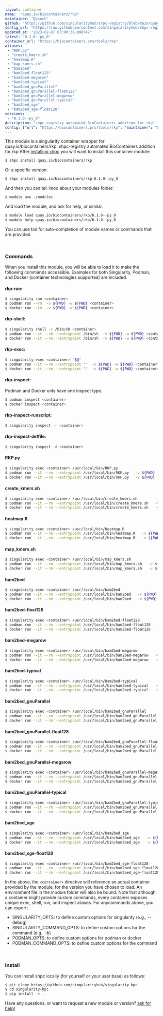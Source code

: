 ```yaml
---
layout: container
name:  "quay.io/biocontainers/rkp"
maintainer: "@vsoch"
github: "https://github.com/singularityhub/shpc-registry/blob/main/quay.io/biocontainers/rkp/container.yaml"
config_url: "https://raw.githubusercontent.com/singularityhub/shpc-registry/main/quay.io/biocontainers/rkp/container.yaml"
updated_at: "2023-02-07 03:00:36.898747"
latest: "0.1.0--py_0"
container_url: "https://biocontainers.pro/tools/rkp"
aliases:
 - "RKP.py"
 - "create_kmers.sh"
 - "heatmap.R"
 - "map_kmers.sh"
 - "bam2bed"
 - "bam2bed-float128"
 - "bam2bed-megarow"
 - "bam2bed-typical"
 - "bam2bed_gnuParallel"
 - "bam2bed_gnuParallel-float128"
 - "bam2bed_gnuParallel-megarow"
 - "bam2bed_gnuParallel-typical"
 - "bam2bed_sge"
 - "bam2bed_sge-float128"
versions:
 - "0.1.0--py_0"
description: "shpc-registry automated BioContainers addition for rkp"
config: {"url": "https://biocontainers.pro/tools/rkp", "maintainer": "@vsoch", "description": "shpc-registry automated BioContainers addition for rkp", "latest": {"0.1.0--py_0": "sha256:97620022a7ee1bfe1a1b474e21918dbdeb7ce19daca52e1bcfc2ed5428fb305f"}, "tags": {"0.1.0--py_0": "sha256:97620022a7ee1bfe1a1b474e21918dbdeb7ce19daca52e1bcfc2ed5428fb305f"}, "docker": "quay.io/biocontainers/rkp", "aliases": {"RKP.py": "/usr/local/bin/RKP.py", "create_kmers.sh": "/usr/local/bin/create_kmers.sh", "heatmap.R": "/usr/local/bin/heatmap.R", "map_kmers.sh": "/usr/local/bin/map_kmers.sh", "bam2bed": "/usr/local/bin/bam2bed", "bam2bed-float128": "/usr/local/bin/bam2bed-float128", "bam2bed-megarow": "/usr/local/bin/bam2bed-megarow", "bam2bed-typical": "/usr/local/bin/bam2bed-typical", "bam2bed_gnuParallel": "/usr/local/bin/bam2bed_gnuParallel", "bam2bed_gnuParallel-float128": "/usr/local/bin/bam2bed_gnuParallel-float128", "bam2bed_gnuParallel-megarow": "/usr/local/bin/bam2bed_gnuParallel-megarow", "bam2bed_gnuParallel-typical": "/usr/local/bin/bam2bed_gnuParallel-typical", "bam2bed_sge": "/usr/local/bin/bam2bed_sge", "bam2bed_sge-float128": "/usr/local/bin/bam2bed_sge-float128"}}
---
```


This module is a singularity container wrapper for quay.io/biocontainers/rkp.
shpc-registry automated BioContainers addition for rkp
After [installing shpc](#install) you will want to install this container module:


```bash
$ shpc install quay.io/biocontainers/rkp
```

Or a specific version:

```bash
$ shpc install quay.io/biocontainers/rkp:0.1.0--py_0
```

And then you can tell lmod about your modules folder:

```bash
$ module use ./modules
```

And load the module, and ask for help, or similar.

```bash
$ module load quay.io/biocontainers/rkp/0.1.0--py_0
$ module help quay.io/biocontainers/rkp/0.1.0--py_0
```

You can use tab for auto-completion of module names or commands that are provided.

<br>

### Commands

When you install this module, you will be able to load it to make the following commands accessible.
Examples for both Singularity, Podman, and Docker (container technologies supported) are included.

#### rkp-run:

```bash
$ singularity run <container>
$ podman run --rm  -v ${PWD} -w ${PWD} <container>
$ docker run --rm  -v ${PWD} -w ${PWD} <container>
```

#### rkp-shell:

```bash
$ singularity shell -s /bin/sh <container>
$ podman run --it --rm --entrypoint /bin/sh  -v ${PWD} -w ${PWD} <container>
$ docker run --it --rm --entrypoint /bin/sh  -v ${PWD} -w ${PWD} <container>
```

#### rkp-exec:

```bash
$ singularity exec <container> "$@"
$ podman run --it --rm --entrypoint ""  -v ${PWD} -w ${PWD} <container> "$@"
$ docker run --it --rm --entrypoint ""  -v ${PWD} -w ${PWD} <container> "$@"
```

#### rkp-inspect:

Podman and Docker only have one inspect type.

```bash
$ podman inspect <container>
$ docker inspect <container>
```

#### rkp-inspect-runscript:

```bash
$ singularity inspect -r <container>
```

#### rkp-inspect-deffile:

```bash
$ singularity inspect -d <container>
```


#### RKP.py

```bash
$ singularity exec <container> /usr/local/bin/RKP.py
$ podman run --it --rm --entrypoint /usr/local/bin/RKP.py   -v ${PWD} -w ${PWD} <container> -c " $@"
$ docker run --it --rm --entrypoint /usr/local/bin/RKP.py   -v ${PWD} -w ${PWD} <container> -c " $@"
```


#### create_kmers.sh

```bash
$ singularity exec <container> /usr/local/bin/create_kmers.sh
$ podman run --it --rm --entrypoint /usr/local/bin/create_kmers.sh   -v ${PWD} -w ${PWD} <container> -c " $@"
$ docker run --it --rm --entrypoint /usr/local/bin/create_kmers.sh   -v ${PWD} -w ${PWD} <container> -c " $@"
```


#### heatmap.R

```bash
$ singularity exec <container> /usr/local/bin/heatmap.R
$ podman run --it --rm --entrypoint /usr/local/bin/heatmap.R   -v ${PWD} -w ${PWD} <container> -c " $@"
$ docker run --it --rm --entrypoint /usr/local/bin/heatmap.R   -v ${PWD} -w ${PWD} <container> -c " $@"
```


#### map_kmers.sh

```bash
$ singularity exec <container> /usr/local/bin/map_kmers.sh
$ podman run --it --rm --entrypoint /usr/local/bin/map_kmers.sh   -v ${PWD} -w ${PWD} <container> -c " $@"
$ docker run --it --rm --entrypoint /usr/local/bin/map_kmers.sh   -v ${PWD} -w ${PWD} <container> -c " $@"
```


#### bam2bed

```bash
$ singularity exec <container> /usr/local/bin/bam2bed
$ podman run --it --rm --entrypoint /usr/local/bin/bam2bed   -v ${PWD} -w ${PWD} <container> -c " $@"
$ docker run --it --rm --entrypoint /usr/local/bin/bam2bed   -v ${PWD} -w ${PWD} <container> -c " $@"
```


#### bam2bed-float128

```bash
$ singularity exec <container> /usr/local/bin/bam2bed-float128
$ podman run --it --rm --entrypoint /usr/local/bin/bam2bed-float128   -v ${PWD} -w ${PWD} <container> -c " $@"
$ docker run --it --rm --entrypoint /usr/local/bin/bam2bed-float128   -v ${PWD} -w ${PWD} <container> -c " $@"
```


#### bam2bed-megarow

```bash
$ singularity exec <container> /usr/local/bin/bam2bed-megarow
$ podman run --it --rm --entrypoint /usr/local/bin/bam2bed-megarow   -v ${PWD} -w ${PWD} <container> -c " $@"
$ docker run --it --rm --entrypoint /usr/local/bin/bam2bed-megarow   -v ${PWD} -w ${PWD} <container> -c " $@"
```


#### bam2bed-typical

```bash
$ singularity exec <container> /usr/local/bin/bam2bed-typical
$ podman run --it --rm --entrypoint /usr/local/bin/bam2bed-typical   -v ${PWD} -w ${PWD} <container> -c " $@"
$ docker run --it --rm --entrypoint /usr/local/bin/bam2bed-typical   -v ${PWD} -w ${PWD} <container> -c " $@"
```


#### bam2bed_gnuParallel

```bash
$ singularity exec <container> /usr/local/bin/bam2bed_gnuParallel
$ podman run --it --rm --entrypoint /usr/local/bin/bam2bed_gnuParallel   -v ${PWD} -w ${PWD} <container> -c " $@"
$ docker run --it --rm --entrypoint /usr/local/bin/bam2bed_gnuParallel   -v ${PWD} -w ${PWD} <container> -c " $@"
```


#### bam2bed_gnuParallel-float128

```bash
$ singularity exec <container> /usr/local/bin/bam2bed_gnuParallel-float128
$ podman run --it --rm --entrypoint /usr/local/bin/bam2bed_gnuParallel-float128   -v ${PWD} -w ${PWD} <container> -c " $@"
$ docker run --it --rm --entrypoint /usr/local/bin/bam2bed_gnuParallel-float128   -v ${PWD} -w ${PWD} <container> -c " $@"
```


#### bam2bed_gnuParallel-megarow

```bash
$ singularity exec <container> /usr/local/bin/bam2bed_gnuParallel-megarow
$ podman run --it --rm --entrypoint /usr/local/bin/bam2bed_gnuParallel-megarow   -v ${PWD} -w ${PWD} <container> -c " $@"
$ docker run --it --rm --entrypoint /usr/local/bin/bam2bed_gnuParallel-megarow   -v ${PWD} -w ${PWD} <container> -c " $@"
```


#### bam2bed_gnuParallel-typical

```bash
$ singularity exec <container> /usr/local/bin/bam2bed_gnuParallel-typical
$ podman run --it --rm --entrypoint /usr/local/bin/bam2bed_gnuParallel-typical   -v ${PWD} -w ${PWD} <container> -c " $@"
$ docker run --it --rm --entrypoint /usr/local/bin/bam2bed_gnuParallel-typical   -v ${PWD} -w ${PWD} <container> -c " $@"
```


#### bam2bed_sge

```bash
$ singularity exec <container> /usr/local/bin/bam2bed_sge
$ podman run --it --rm --entrypoint /usr/local/bin/bam2bed_sge   -v ${PWD} -w ${PWD} <container> -c " $@"
$ docker run --it --rm --entrypoint /usr/local/bin/bam2bed_sge   -v ${PWD} -w ${PWD} <container> -c " $@"
```


#### bam2bed_sge-float128

```bash
$ singularity exec <container> /usr/local/bin/bam2bed_sge-float128
$ podman run --it --rm --entrypoint /usr/local/bin/bam2bed_sge-float128   -v ${PWD} -w ${PWD} <container> -c " $@"
$ docker run --it --rm --entrypoint /usr/local/bin/bam2bed_sge-float128   -v ${PWD} -w ${PWD} <container> -c " $@"
```



In the above, the `<container>` directive will reference an actual container provided
by the module, for the version you have chosen to load. An environment file in the
module folder will also be bound. Note that although a container
might provide custom commands, every container exposes unique exec, shell, run, and
inspect aliases. For anycommands above, you can export:

 - SINGULARITY_OPTS: to define custom options for singularity (e.g., --debug)
 - SINGULARITY_COMMAND_OPTS: to define custom options for the command (e.g., -b)
 - PODMAN_OPTS: to define custom options for podman or docker
 - PODMAN_COMMAND_OPTS: to define custom options for the command

<br>

### Install

You can install shpc locally (for yourself or your user base) as follows:

```bash
$ git clone https://github.com/singularityhub/singularity-hpc
$ cd singularity-hpc
$ pip install -e .
```

Have any questions, or want to request a new module or version? [ask for help!](https://github.com/singularityhub/singularity-hpc/issues)